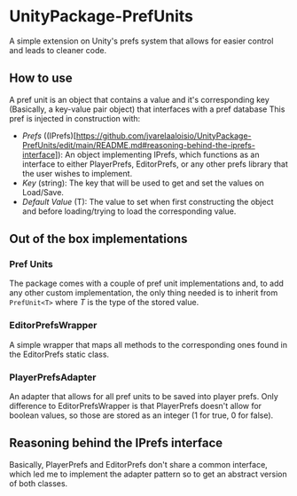# UnityPackage-PrefUnits
A simple extension on Unity's prefs system that allows for easier control and leads to cleaner code.
## How to use
A pref unit is an object that contains a value and it's corresponding key (Basically, a key-value pair object) that interfaces with a pref database
This pref is injected in construction with:
  - *Prefs* ((IPrefs)[https://github.com/jvarelaaloisio/UnityPackage-PrefUnits/edit/main/README.md#reasoning-behind-the-iprefs-interface]): An object implementing IPrefs, which functions as an interface to either PlayerPrefs, EditorPrefs, or any other prefs library that the user wishes to implement.
  - *Key* (string): The key that will be used to get and set the values on Load/Save.
  - *Default Value* (T): The value to set when first constructing the object and before loading/trying to load the corresponding value.
## Out of the box implementations
### Pref Units
The package comes with a couple of pref unit implementations and, to add any other custom implementation, the only thing needed is to inherit from `PrefUnit<T>` where *T* is the type of the stored value.
### EditorPrefsWrapper
A simple wrapper that maps all methods to the corresponding ones found in the EditorPrefs static class.
### PlayerPrefsAdapter
An adapter that allows for all pref units to be saved into player prefs. Only difference to EditorPrefsWrapper is that PlayerPrefs doesn't allow for boolean values, so those are stored as an integer (1 for true, 0 for false).
## Reasoning behind the IPrefs interface
Basically, PlayerPrefs and EditorPrefs don't share a common interface, which led me to implement the adapter pattern so to get an abstract version of both classes.
